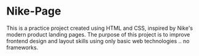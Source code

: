 # Nike-Page
This is a practice project created using HTML and CSS, inspired by Nike's modern product landing pages. The purpose of this project is to improve frontend design and layout skills using only basic web technologies .. no frameworks.
